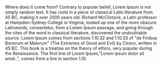 Where does it come from?
Contrary to popular belief, Lorem Ipsum is not simply random text. It has roots in a piece of 
classical Latin literature from 45 BC, making it over 2000 years old. Richard McClintock, a Latin 
professor at Hampden-Sydney College in Virginia, looked up one of the more obscure 
Latinwords, consectetur, from a Lorem Ipsum passage, and going through the cites of the word in 
classical literature, discovered the undoubtable source. Lorem Ipsum comes from sections 1.10.32 
and 1.10.33 of "de Finibus Bonorum et Malorum" (The Extremes of Good and Evil) by Cicero, 
written in 45 BC. This book is a treatise on the theory of ethics, very popular during the 
Renaissance. The first line of Lorem Ipsum,"Lorem ipsum dolor sit amet..", comes from a 
line in section 1.10.     